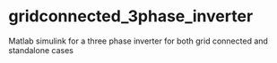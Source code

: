 # gridconnected_3phase_inverter
Matlab simulink for a three phase inverter for both grid connected and standalone cases
